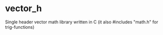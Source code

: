 # vector_h
Single header vector math library written in C (it also #includes "math.h" for trig-functions)
